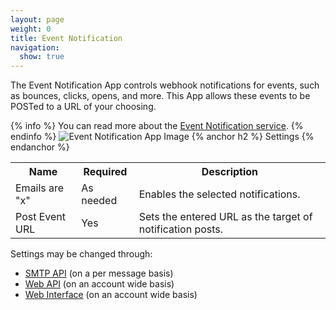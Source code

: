 ```yaml
---
layout: page
weight: 0
title: Event Notification
navigation:
  show: true
---
```


The Event Notification App controls webhook notifications for events, such as bounces, clicks, opens, and more. This App allows these events to be POSTed to a URL of your choosing.


{% info %}
You can read more about the [Event Notification service]({{root_url}}/API_Reference/Webhooks/event.html). 
{% endinfo %}
![Event Notification App Image]({{root_url}}/images/event_notification.png "Event Notification")
{% anchor h2 %}
Settings 
{% endanchor %}

<table class="table table-bordered table-striped">
   <tbody>
      <tr>
         <th>Name</th>
         <th>Required</th>
         <th>Description</th>
      </tr>
      <tr>
         <td>Emails are "x"</td>
         <td>As needed</td>
         <td>Enables the selected notifications.</td>
      </tr>
      <tr>
         <td>Post Event URL</td>
         <td>Yes</td>
         <td>Sets the entered URL as the target of notification posts.</td>
      </tr>
   </tbody>
</table>

Settings may be changed through:

-   [SMTP API]({{root_url}}/API_Reference/SMTP_API/apps.html#eventnotify) (on a per message basis)
-   [Web API]({{root_url}}/API_Reference/Web_API/filter_settings.html#-Event-Notification) (on an account wide basis)
-   [Web Interface](https://sendgrid.com/app) (on an account wide basis)

